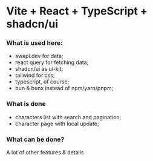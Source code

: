 # Vite + React + TypeScript + shadcn/ui

### What is used here:

- swapi.dev for data;
- react query for fetching data;
- shadcn/ui as ui-kit;
- tailwind for css;
- typescript, of course;
- bun & bunx instead of npm/yarn/pnpm;

### What is done

- characters list with search and pagination;
- character page with local update;

### What can be done?

A lot of other features & details

